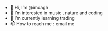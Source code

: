 - 👋 Hi, I’m @imoagh
- 👀 I’m interested in music , nature and coding
- 🌱 I’m currently learning trading
- 📫 How to reach me : email me

<!---
imoagh/imoagh is a ✨ special ✨ repository because its `README.md` (this file) appears on your GitHub profile.
You can click the Preview link to take a look at your changes.
--->
